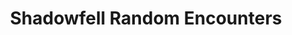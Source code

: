 ---
title: Shadowfell Random Encounters
subtitle: 
image: shadowfell_encounters_cover_electrum.jpg
alt_image: 
alt: Hidden 
product_link: https://www.dmsguild.com/product/263602/Shadowfell-Random-Encounters?affiliate_id=1739130
selling_site: DMsGuild
---
